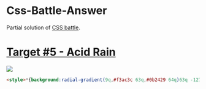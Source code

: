 # Css-Battle-Answer
Partial solution of <a href="cssbattle.dev/">CSS battle</a>.


# [Target #5 - Acid Rain](https://cssbattle.dev/play/5)

![](https://cssbattle.dev/targets/5.png)

```HTML
<style>*{background:radial-gradient(9q,#f3ac3c 63q,#0b2429 64q)63q -127q}*>*{border-radius:50%0+50%50%;box-shadow:63q -63q#998235;margin:150+50%30+80;background:#F3AC3C
```
